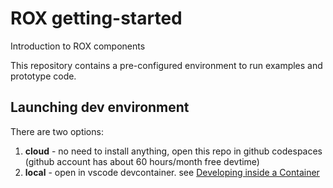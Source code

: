 # ROX getting-started

Introduction to ROX components

This repository contains a pre-configured environment to run examples and prototype code.

## Launching dev environment

There are two options:

1. **cloud** - no need to install anything, open this repo in github codespaces (github account has about 60 hours/month free devtime)
2. **local** - open in vscode devcontainer. see [Developing inside a Container](https://code.visualstudio.com/docs/devcontainers/containers)
